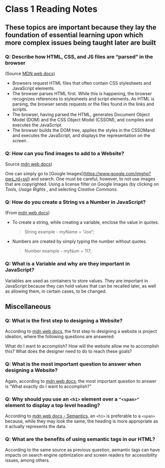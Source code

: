 # Class 1 Reading Notes

## These topics are important because they lay the foundation of essential learning upon which more complex issues being taught later are built

### Q: Describe how HTML, CSS, and JS files are “parsed” in the browser  

(Source [MDN web docs](https://developer.mozilla.org/en-US/docs/Learn/Getting_started_with_the_web/How_the_Web_works))

* Browsers request HTML files that often contain CSS stylesheets and JavaScript elements.  
* The browser parses HTML first.  While this is happening, the browser recognizes references to stylesheets and script elements.  As HTML is parsing, the browser sends requests or the files found in the links and scripts.
* The browser, having parsed the HTML, generates Document Object Model (DOM)  and the CSS Object Model (CSSOM), and compiles and executes the JavaScript.
* The browser builds the DOM tree, applies the styles in the CSSOMand and executes the JavaScript, and displays the representation on the screen .

### Q: How can you find images to add to a Website?  

Source [mdn web docs](https://developer.mozilla.org/en-US/docs/Learn/Getting_started_with_the_web/What_will_your_website_look_like))

One can simply go to [Google Images[(<https://www.google.com/imghp?gws_rd=ssl>) and search.  One must be careful, however, to not use images that are copyrighted.  Using a license filter on Google Images (by clicking on _Tools_, _Usage Rights_ , and selecting _Creative Commons_.  

### Q: How do you create a String vs a Number in JavaScript?

(From [mdn web docs](https://developer.mozilla.org/en-US/docs/Learn/Getting_started_with_the_web/JavaScript_basics))

* To create a string, while creating a variable, enclose the value in quotes.

    > String example - myName = “Joe”;

* Numbers are created by simply typing the number without quotes.

    > Number example - myNum = 117;

### Q: What is a Variable and why are they important in JavaScript?  

Variables are used as containers to store values.  They are important in JavaScript because they can hold values that can be recalled later, as well as allowing them, in certain cases, to be changed.

## Miscellaneous

### Q: What is the first step to designing a Website?

According to [mdn web docs](https://developer.mozilla.org/en-US/docs/Learn/Common_questions/Thinking_before_coding), the first step to designing a website is project ideation, where the following questions are answered:

What do I want to accomplish?
How will the website allow me to accomplish this?
What does the designer need to do to reach these goals?

### Q: What is the most important question to answer when designing a Website?

Again, according to [mdn web docs](https://developer.mozilla.org/en-US/docs/Learn/Common_questions/Thinking_before_coding), the most important question to answer is “What exactly do I want to accomplish?”

### Q: Why should you use an ```<h1>``` element over a ```"<span>"``` element to display a top level heading?  

According to [mdn web docs - Semantics](https://developer.mozilla.org/en-US/docs/Glossary/Semantics), an ```<h1>``` is preferable to a ```<span>``` because, while they may look the same, the heading is more appropriate as it actually represents the data.

### Q: What are the benefits of using semantic tags in our HTML?

According to the same source as previous question, aemantic tags can have impacts on search engine optimization and screen readers for accessibility issues, among others.
